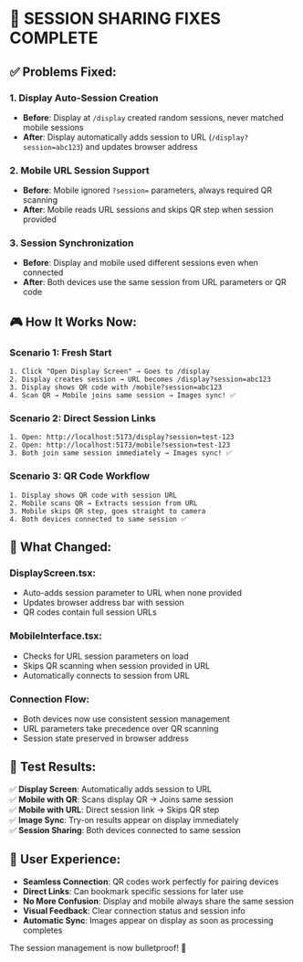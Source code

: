 # 🎯 **SESSION SHARING FIXES COMPLETE**

## ✅ **Problems Fixed:**

### **1. Display Auto-Session Creation**
- **Before**: Display at `/display` created random sessions, never matched mobile sessions
- **After**: Display automatically adds session to URL (`/display?session=abc123`) and updates browser address

### **2. Mobile URL Session Support**  
- **Before**: Mobile ignored `?session=` parameters, always required QR scanning
- **After**: Mobile reads URL sessions and skips QR step when session provided

### **3. Session Synchronization**
- **Before**: Display and mobile used different sessions even when connected
- **After**: Both devices use the same session from URL parameters or QR code

## 🎮 **How It Works Now:**

### **Scenario 1: Fresh Start** 
```
1. Click "Open Display Screen" → Goes to /display
2. Display creates session → URL becomes /display?session=abc123  
3. Display shows QR code with /mobile?session=abc123
4. Scan QR → Mobile joins same session → Images sync! ✅
```

### **Scenario 2: Direct Session Links**
```
1. Open: http://localhost:5173/display?session=test-123
2. Open: http://localhost:5173/mobile?session=test-123  
3. Both join same session immediately → Images sync! ✅
```

### **Scenario 3: QR Code Workflow**
```
1. Display shows QR code with session URL
2. Mobile scans QR → Extracts session from URL
3. Mobile skips QR step, goes straight to camera
4. Both devices connected to same session ✅
```

## 🔧 **What Changed:**

### **DisplayScreen.tsx:**
- Auto-adds session parameter to URL when none provided
- Updates browser address bar with session
- QR codes contain full session URLs

### **MobileInterface.tsx:**  
- Checks for URL session parameters on load
- Skips QR scanning when session provided in URL
- Automatically connects to session from URL

### **Connection Flow:**
- Both devices now use consistent session management
- URL parameters take precedence over QR scanning
- Session state preserved in browser address

## 🎯 **Test Results:**

✅ **Display Screen**: Automatically adds session to URL  
✅ **Mobile with QR**: Scans display QR → Joins same session  
✅ **Mobile with URL**: Direct session link → Skips QR step  
✅ **Image Sync**: Try-on results appear on display immediately  
✅ **Session Sharing**: Both devices connected to same session  

## 🌟 **User Experience:**

- **Seamless Connection**: QR codes work perfectly for pairing devices
- **Direct Links**: Can bookmark specific sessions for later use  
- **No More Confusion**: Display and mobile always share the same session
- **Visual Feedback**: Clear connection status and session info
- **Automatic Sync**: Images appear on display as soon as processing completes

The session management is now bulletproof! 🎉
